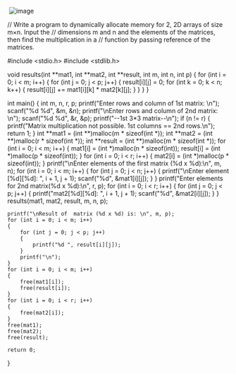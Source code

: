 <img> ![image](https://github.com/user-attachments/assets/4de7512e-69f5-427c-9c96-03414de68308)

// Write a program to dynamically allocate memory for 2, 2D arrays of size m×n. Input the
// dimensions m and n and the elements of the matrices, then find the multiplication in a
// function by passing reference of the matrices.

#include <stdio.h>
#include <stdlib.h>

void results(int **mat1, int **mat2, int **result, int m, int n, int p)
{
    for (int i = 0; i < m; i++)
    {
        for (int j = 0; j < p; j++)
        {
            result[i][j] = 0;
            for (int k = 0; k < n; k++)
            {
                result[i][j] += mat1[i][k] * mat2[k][j];
            }
        }
    }
}

int main()
{
    int m, n, r, p;
    printf("Enter rows and column of 1st matrix: \n");
    scanf("%d %d", &m, &n);
    printf("\nEnter rows and column of 2nd matrix: \n");
    scanf("%d %d", &r, &p);
    printf("--1st 3*3 matrix--\n");
    if (n != r)
    {
        printf("Matrix multiplication not possible. 1st columns == 2nd rows.\n");
        return 1;
    }
    int **mat1 = (int **)malloc(m * sizeof(int *));
    int **mat2 = (int **)malloc(r * sizeof(int *));
    int **result = (int **)malloc(m * sizeof(int *));
    for (int i = 0; i < m; i++)
    {
        mat1[i] = (int *)malloc(n * sizeof(int));
        result[i] = (int *)malloc(p * sizeof(int));
    }
    for (int i = 0; i < r; i++)
    {
        mat2[i] = (int *)malloc(p * sizeof(int));
    }
    printf("\nEnter elements of the first matrix (%d x %d):\n", m, n);
    for (int i = 0; i < m; i++)
    {
        for (int j = 0; j < n; j++)
        {
            printf("\nEnter element [%d][%d]: ", i + 1, j + 1);
            scanf("%d", &mat1[i][j]);
        }
    }
    printf("Enter elements for 2nd matrix(%d x %d):\n", r, p);
    for (int i = 0; i < r; i++)
    {
        for (int j = 0; j < p; j++)
        {
            printf("mat2[%d][%d]: ", i + 1, j + 1);
            scanf("%d", &mat2[i][j]);
        }
    }
    results(mat1, mat2, result, m, n, p);

    printf("\nResult of  matrix (%d x %d) is: \n", m, p);
    for (int i = 0; i < m; i++)
    {
        for (int j = 0; j < p; j++)
        {
            printf("%d ", result[i][j]);
        }
        printf("\n");
    }
    for (int i = 0; i < m; i++)
    {
        free(mat1[i]);
        free(result[i]);
    }
    for (int i = 0; i < r; i++)
    {
        free(mat2[i]);
    }
    free(mat1);
    free(mat2);
    free(result);

    return 0;
}

